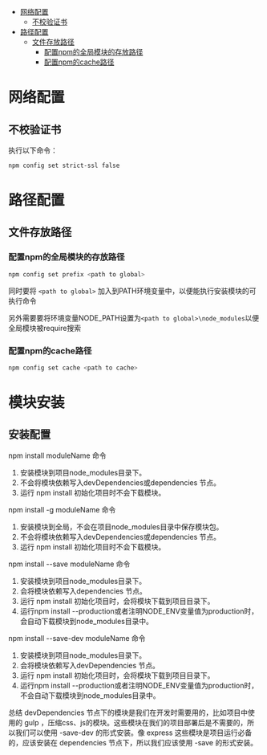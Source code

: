
<!-- @import "[TOC]" {cmd="toc" depthFrom=1 depthTo=6 orderedList=false} -->

<!-- code_chunk_output -->

- [网络配置](#网络配置)
  - [不校验证书](#不校验证书)
- [路径配置](#路径配置)
  - [文件存放路径](#文件存放路径)
    - [配置npm的全局模块的存放路径](#配置npm的全局模块的存放路径)
    - [配置npm的cache路径](#配置npm的cache路径)

<!-- /code_chunk_output -->


# 网络配置

## 不校验证书
执行以下命令：
``` bash
npm config set strict-ssl false
```

# 路径配置

## 文件存放路径

### 配置npm的全局模块的存放路径
``` bash
npm config set prefix <path to global>
```
同时要将 ```<path to global>``` 加入到PATH环境变量中，以便能执行安装模块的可执行命令

另外需要要将环境变量NODE_PATH设置为```<path to global>\node_modules```以便全局模块被require搜索




### 配置npm的cache路径
``` bash
npm config set cache <path to cache>
```

# 模块安装

## 安装配置

npm install moduleName 命令
1. 安装模块到项目node_modules目录下。
2. 不会将模块依赖写入devDependencies或dependencies 节点。
3. 运行 npm install 初始化项目时不会下载模块。

npm install -g moduleName 命令
1. 安装模块到全局，不会在项目node_modules目录中保存模块包。
2. 不会将模块依赖写入devDependencies或dependencies 节点。
3. 运行 npm install 初始化项目时不会下载模块。

npm install --save moduleName 命令
1. 安装模块到项目node_modules目录下。
2. 会将模块依赖写入dependencies 节点。
3. 运行 npm install 初始化项目时，会将模块下载到项目目录下。
4. 运行npm install --production或者注明NODE_ENV变量值为production时，会自动下载模块到node_modules目录中。

npm install --save-dev moduleName 命令
1. 安装模块到项目node_modules目录下。
2. 会将模块依赖写入devDependencies 节点。
3. 运行 npm install 初始化项目时，会将模块下载到项目目录下。
4. 运行npm install --production或者注明NODE_ENV变量值为production时，不会自动下载模块到node_modules目录中。

总结
devDependencies 节点下的模块是我们在开发时需要用的，比如项目中使用的 gulp ，压缩css、js的模块。这些模块在我们的项目部署后是不需要的，所以我们可以使用 -save-dev 的形式安装。像 express 这些模块是项目运行必备的，应该安装在 dependencies 节点下，所以我们应该使用 -save 的形式安装。

